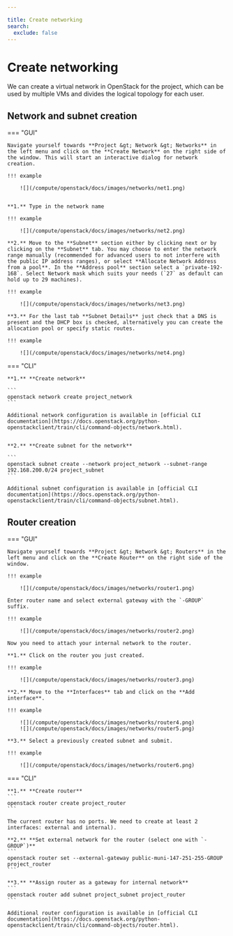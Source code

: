 ```yaml
---

title: Create networking
search:
  exclude: false
---
```


# Create networking

We can create a virtual network in OpenStack for the project, which can be used by multiple VMs and divides the logical topology for each user.

## Network and subnet creation

=== "GUI"

    Navigate yourself towards **Project &gt; Network &gt; Networks** in the left menu and click on the **Create Network** on the right side of the window. This will start an interactive dialog for network creation.

    !!! example

        ![](/compute/openstack/docs/images/networks/net1.png)


    **1.** Type in the network name

    !!! example

        ![](/compute/openstack/docs/images/networks/net2.png)

    **2.** Move to the **Subnet** section either by clicking next or by clicking on the **Subnet** tab. You may choose to enter the network range manually (recommended for advanced users to not interfere with the public IP address ranges), or select **Allocate Network Address from a pool**. In the **Address pool** section select a `private-192-168`. Select Network mask which suits your needs (`27` as default can hold up to 29 machines).

    !!! example

        ![](/compute/openstack/docs/images/networks/net3.png)

    **3.** For the last tab **Subnet Details** just check that a DNS is present and the DHCP box is checked, alternatively you can create the allocation pool or specify static routes.

    !!! example

        ![](/compute/openstack/docs/images/networks/net4.png)

=== "CLI"

    **1.** **Create network**

    ```
    openstack network create project_network
    ```

    Additional network configuration is available in [official CLI documentation](https://docs.openstack.org/python-openstackclient/train/cli/command-objects/network.html).


    **2.** **Create subnet for the network**

    ```
    openstack subnet create --network project_network --subnet-range 192.168.200.0/24 project_subnet
    ```

    Additional subnet configuration is available in [official CLI documentation](https://docs.openstack.org/python-openstackclient/train/cli/command-objects/subnet.html).


## Router creation

=== "GUI"

    Navigate yourself towards **Project &gt; Network &gt; Routers** in the left menu and click on the **Create Router** on the right side of the window.

    !!! example

        ![](/compute/openstack/docs/images/networks/router1.png)

    Enter router name and select external gateway with the `-GROUP` suffix.

    !!! example

        ![](/compute/openstack/docs/images/networks/router2.png)

    Now you need to attach your internal network to the router.

    **1.** Click on the router you just created.

    !!! example

        ![](/compute/openstack/docs/images/networks/router3.png)

    **2.** Move to the **Interfaces** tab and click on the **Add interface**.

    !!! example

        ![](/compute/openstack/docs/images/networks/router4.png)
        ![](/compute/openstack/docs/images/networks/router5.png)

    **3.** Select a previously created subnet and submit.

    !!! example

        ![](/compute/openstack/docs/images/networks/router6.png)

=== "CLI"

    **1.** **Create router**
    ```
    openstack router create project_router
    ```

    The current router has no ports. We need to create at least 2 interfaces: external and internal).

    **2.** **Set external network for the router (select one with `-GROUP`)**
    ```
    openstack router set --external-gateway public-muni-147-251-255-GROUP project_router
    ```

    **3.** **Assign router as a gateway for internal network**
    ```
    openstack router add subnet project_subnet project_router
    ```

    Additional router configuration is available in [official CLI documentation](https://docs.openstack.org/python-openstackclient/train/cli/command-objects/router.html).
